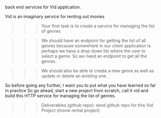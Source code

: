  back end services for Vid application.

Vid is an imaginary service for renting out movies

 >>>Your first task is to create a service for managing the list of genres
 
 >>>We should have an endpoint for getting the list of all genres because somewhere in our client application is perhaps we have a drop down list where the user to select a genre. So we need an endpoint to get all the genres.
 
 >>> We should also be able to create a new genre as well as update or delete an existing one.


So before going any further, I want you to put what you have learned so far in practice So go ahead, start a new project from scratch, call it vid and build this HTTP service for managing the list of genres. 

>>>Deliverables (github repo): send github repo for this Vid Project (movie rental project)
